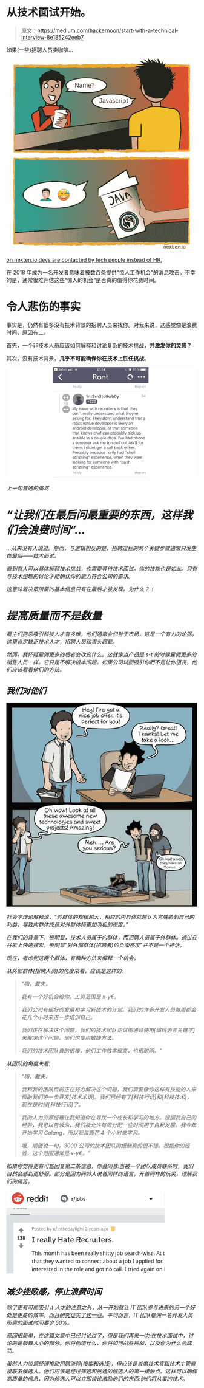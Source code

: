 # 从技术面试开始。

> 原文：<https://medium.com/hackernoon/start-with-a-technical-interview-8e185242eeb7>

如果(一些)招聘人员卖咖啡…

![](img/17f7128e979283cb25f97eeee4bcdb6c.png)

[on nexten.io devs are contacted by tech people instead of HR.](https://nexten.io)

在 2018 年成为一名开发者意味着被数百条提供“惊人工作机会”的消息攻击。不幸的是，通常很难评估这些“惊人的机会”是否真的值得你花费时间。

# 令人悲伤的事实

事实是，仍然有很多没有技术背景的招聘人员来找你。对我来说，这感觉像是浪费时间，原因有二。

首先，一个非技术人员应该如何解释和讨论复杂的技术挑战，**并激发你的灵感？**

其次，没有技术背景，**几乎不可能确保你在技术上胜任挑战**。

![](img/5793e91728c8940bcf7e06c91129c6fc.png)

*上一句普通的痛骂*[](https://devrant.com/)

# *“让我们在最后问最重要的东西，这样我们会浪费时间”…*

*…从来没有人说过。然而，与逻辑相反的是，招聘过程的两个关键步骤通常只发生在最后——技术面试。*

*直到有人可以具体解释技术挑战，你需要等待技术面试。你的技能也是如此。只有与技术经理的讨论才能确认你的能力符合公司的需求。*

*这意味着决策所需的基本信息只有在最后才被发现。为什么？！*

# *提高质量而不是数量*

*雇主们抱怨吸引科技人才有多难，他们通常会归咎于市场，这是一个有力的论据。这里肯定缺乏技术人才，招聘人员和猎头超载。*

*然而，我怀疑雇佣更多的后者会改变什么。这就像当产品是 s-t 的时候雇佣更多的销售人员一样。它只是不解决根本问题。如果公司试图吸引你而不是让你沮丧，他们应该看看他们的方法。*

## *我们对他们*

*![](img/2ac06501a9e5f1d01269e077167c87b8.png)*

*社会学理论解释说，“外群体的规模越大，相应的内群体就越认为它威胁到自己的利益，导致内群体成员对外群体持更加消极的态度。”*

*在我们的背景下，很明显，技术人员属于内群体，而招聘人员属于外群体。通过在谷歌上快速搜索，很明显“对外部群体(招聘者)的负面态度”并不是一个神话。*

*现在，考虑到这两个群体，有两种方法来解释一个机会。*

*从外部群体(招聘人员)的角度来看，应该是这样的:*

> *“嗨，戴夫，*
> 
> *我有一个好机会给你。工资范围是 x-y€。*
> 
> *我们公司有很好的发展和学习新技术的计划。我们的许多开发人员每周都会花几个小时来进一步培训自己。*
> 
> *我们正在解决这个问题，我们的技术团队正试图通过使用[编码语言关键字]来解决这个问题。他们也使用敏捷方法。*
> 
> *我们的技术团队真的很棒，他们工作效率很高，也很聪明。"*

*从团队的角度来看:*

> *“嗨，戴夫，*
> 
> *我和我的团队目前正在努力解决这个问题，我们需要像你这样有技能的人来帮助我们进一步开发[技术术语]。我们已经有了[科技行话]和[科技技术]，现在是时候[科技行话]了。*
> 
> *我的人力资源经理让我知道你在寻找一个成长和学习的地方。根据我自己的经验，我可以告诉你，我们被允许每周分配一些时间用于自我发展。我今年开始学习 Golang，所以我每周花 4 个小时来学习。*
> 
> *哦，顺便说一句，3000 公司的技术团队的报酬真的很不错。根据你的经验，这个范围通常是 x-y€。"*

*如果你觉得更有可能回复第二条信息，你会同意:当被一个团队成员联系时，我们自然会感到更舒服。部分是因为同龄人说着同样的语言，开着同样的玩笑，理解我们的痛苦。*

*![](img/73c2ce9fafb7e61fef5e6a54186ecc67.png)*

## *减少挫败感，停止浪费时间*

*除了更有可能吸引 it 人才的注意之外，从一开始就让 IT 团队参与进来的另一个好处是更高的效率，而且[研究证实了这一点](https://nexten.io/blog/studies-confirm-tech-teams-more-efficient-in-it-recruiting/)。平均而言，IT 团队雇佣一名开发人员所需的面试时间要少 50%。*

*原因很简单，在这篇文章中已经讨论过了，但是我们再来一次:在技术面试中，讨论的是鼓舞人心的部分。你将创造什么，你将如何战胜挑战，以及你为什么会成功。*

*虽然人力资源经理推动招聘流程(搜索和选择)，但应该是首席技术官和技术主管直接联系候选人。他们应该是经过筛选和挑选的候选人的第一接触点。这样可以确保高质量的信息，因为候选人可以立即谈论激励他们的东西:他们将从事的技术。*